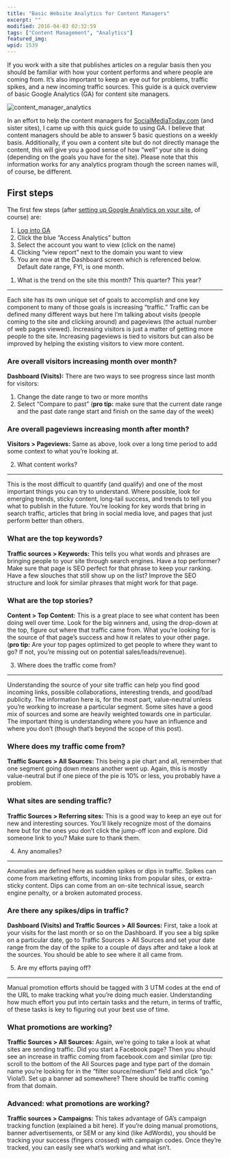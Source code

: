 ```yaml
---
title: "Basic Website Analytics for Content Managers"
excerpt: ""
modified: 2016-04-03 02:32:59
tags: ["Content Management", "Analytics"]
featured_img:
wpid: 1539
---
```



If you work with a site that publishes articles on a regular basis then you should be familiar with how your content performs and where people are coming from. It’s also important to keep an eye out for problems, traffic spikes, and a new incoming traffic sources. This guide is a quick overview of basic Google Analytics (GA) for content site managers.

![](/_images/2010/04/content_manager_analytics.png "content_manager_analytics")

In an effort to help the content managers for [SocialMediaToday.com](http://socialmediatoday.com) (and sister sites), I came up with this quick guide to using GA. I believe that content managers should be able to answer 5 basic questions on a weekly basis. Additionally, if you own a content site but do not directly manage the content, this will give you a good sense of how “well” your site is doing (depending on the goals you have for the site). Please note that this information works for any analytics program though the screen names will, of course, be different.

First steps
-----------

The first few steps (after [setting up Google Analytics on your site](http://www.google.com/support/googleanalytics/bin/answer.py?hl=en&answer=55488), of course) are:

1. [Log into GA](http://www.google.com/analytics)
2. Click the blue “Access Analytics” button
3. Select the account you want to view (click on the name)
4. Clicking “view report” next to the domain you want to view
5. You are now at the Dashboard screen which is referenced below. Default date range, FYI, is one month.

1) What is the trend on the site this month? This quarter? This year?
---------------------------------------------------------------------

Each site has its own unique set of goals to accomplish and one key component to many of those goals is increasing “traffic.” Traffic can be defined many different ways but here I’m talking about visits (people coming to the site and clicking around) and pageviews (the actual number of web pages viewed). Increasing visitors is just a matter of getting more people to the site. Increasing pageviews is tied to visitors but can also be improved by helping the existing visitors to view more content.<span style="text-decoration: underline;">  
</span>

### Are overall visitors increasing month over month?

**Dashboard (Visits):** There are two ways to see progress since last month for visitors:

1. Change the date range to two or more months
2. Select “Compare to past” (**pro tip:** make sure that the current date range and the past date range start and finish on the same day of the week)

### Are overall pageviews increasing month after month?

**Visitors &gt; Pageviews:** Same as above, look over a long time period to add some context to what you’re looking at.

2) What content works?
----------------------

This is the most difficult to quantify (and qualify) and one of the most important things you can try to understand. Where possible, look for emerging trends, sticky content, long-tail success, and trends to tell you what to publish in the future. You’re looking for key words that bring in search traffic, articles that bring in social media love, and pages that just perform better than others.

### What are the top keywords?

**Traffic sources &gt; Keywords:** This tells you what words and phrases are bringing people to your site through search engines. Have a top performer? Make sure that page is SEO perfect for that phrase to keep your ranking. Have a few slouches that still show up on the list? Improve the SEO structure and look for similar phrases that might work for that page.

### What are the top stories?

**Content &gt; Top Content:** This is a great place to see what content has been doing well over time. Look for the big winners and, using the drop-down at the top, figure out where that traffic came from. What you’re looking for is the source of that page’s success and how it relates to your other page. (**pro tip:** Are your top pages optimized to get people to where they want to go? If not, you’re missing out on potential sales/leads/revenue).

3) Where does the traffic come from?
------------------------------------

Understanding the source of your site traffic can help you find good incoming links, possible collaborations, interesting trends, and good/bad publicity. The information here is, for the most part, value-neutral unless you’re working to increase a particular segment. Some sites have a good mix of sources and some are heavily weighted towards one in particular. The important thing is understanding where you have an influence and where you don’t (though that’s beyond the scope of this post).

### Where does my traffic come from?

**Traffic Sources &gt; All Sources:** This being a pie chart and all, remember that one segment going down means another went up. Again, this is mostly value-neutral but if one piece of the pie is 10% or less, you probably have a problem.

### What sites are sending traffic?

**Traffic Sources &gt; Referring sites:** This is a good way to keep an eye out for new and interesting sources. You’ll likely recognize most of the domains here but for the ones you don’t click the jump-off icon and explore. Did someone link to you? Make sure to thank them.

4) Any anomalies?
-----------------

Anomalies are defined here as sudden spikes or dips in traffic. Spikes can come from marketing efforts, incoming links from popular sites, or extra-sticky content. Dips can come from an on-site technical issue, search engine penalty, or a broken automated process.

### Are there any spikes/dips in traffic?

**Dashboard (Visits) and Traffic Sources &gt; All Sources:** First, take a look at your visits for the last month or so on the Dashboard. If you see a big spike on a particular date, go to Traffic Sources &gt; All Sources and set your date range from the day of the spike to a couple of days after and take a look at the sources. You should be able to see where it all came from.

5) Are my efforts paying off?
-----------------------------

Manual promotion efforts should be tagged with 3 UTM codes at the end of the URL to make tracking what you’re doing much easier. Understanding how much effort you put into certain tasks and the return, in terms of traffic, of these tasks is key to figuring out your best use of time.

### What promotions are working?

**Traffic Sources &gt; All Sources:** Again, we’re going to take a look at what sites are sending traffic. Did you start a Facebook page? Then you should see an increase in traffic coming from facebook.com and similar (pro tip: scroll to the bottom of the All Sources page and type part of the domain name you’re looking for in the “filter source/medium” field and click “go.” Viola!). Set up a banner ad somewhere? There should be traffic coming from that domain.

### Advanced: what promotions are working?

**Traffic sources &gt; Campaigns:** This takes advantage of GA’s campaign tracking function (explained a bit here). If you’re doing manual promotions, banner advertisements, or SEM or any kind (like AdWords), you should be tracking your success (fingers crossed) with campaign codes. Once they’re tracked, you can easily see what’s working and what isn’t.

